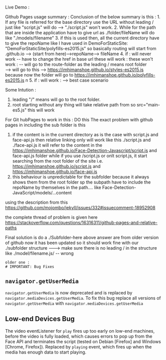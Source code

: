 Live Demo :


Github Pages usage summary : 
Conclusion of the below summary is this :
    1. If any file is referred for the base directory use the URL without leading / just like "script.js" will do --> "./script.js" won't work.
    2. While for the path that are inside the application have to give url as ./folder/fileName will do like "./models/filename"
    3. if this <base href="/"> is used then, all the current directory have to give the repoName like I have used in DemoForStaticSite:
            "DemoForStaticSite/polyfills-es2015.js" so basically routing will start from .github.io --> (start from here)-->repoName--> fileName
     4. if <base href="/DemoForStaticSite"> : will never work -- have to change the href in base url
	these will work :
		<script src="/DemoForStaticSite/polyfills-es5.js" nomodule></script>
	these won't work :
        <script src="/main-es5.js" nomodule></script>  -- will go to the route-folder as the leading / means root folder		
		<script src="styles-es2015.js" type="module"></script> --> will go to this -->  https://imhimanshoe.github.io/styles-es2015.js  
		<script src="./polyfills-es2015.js" type="module"></script>  because now the folder will go to https://imhimanshoe.github.io/polyfills-es2015.js n
        5. if <base href="/DemoForStaticSite/"> :
        will work :
            <script src="main-es5.js" nomodule></script>  --> best case scenario
        
Some Intution :
1. leading "/" means will go to the root folder.
2. root starting without any thing will take relative path from <base href="/DemoForStaticSite/">
    so src="main-es5.js" this will work


For Git hubPages to work in this : DO this 
The exact problem with github pages in including the sub folder is this 
1. if the content is in the current directory as is the case with script.js and face-api.js then relative linking only will work like this 
    ./script.js and ./face-api.js it will refer to the content in the
      https://imhimanshoe.github.io/Face-Detection-Javascript/script.js and face-api.js folder
   while if you use /script.js or onlt script.js, it start searching from the root folder of the site i.e. 
    https://imhimanshoe.github.io/script.js and  https://imhimanshoe.github.io/face-api.js 
2. this behaviour is unpredictable for the subfolder because it always shows them from the root folder sp the subpath have to include the 
  repoName by themselves in the path.... like 
    Face-Detection-JavaScript/models/...content
    
    
  
  
  using the description from this 
  https://github.com/mojombo/jekyll/issues/332#issuecomment-18952908
  
  the complete thread of problem is given here 
  https://stackoverflow.com/questions/16316311/github-pages-and-relative-paths
  
  
  Final solution is do a ./Subfolder-here 
  above answer are from older version of github now it has been updated so it should work fine with our
  ./subfolder structure ---> make sure there is no leading / in the structure like ./model/filename.js/ -- wrong
    
    
    
    
    
    
    
    
    
    
    older one :
    # IMPORTANT: Bug Fixes

## `navigator.getUserMedia`

`navigator.getUserMedia` is now deprecated and is replaced by `navigator.mediaDevices.getUserMedia`. To fix this bug replace all versions of `navigator.getUserMedia` with `navigator.mediaDevices.getUserMedia`

## Low-end Devices Bug

The video eventListener for `play` fires up too early on low-end machines, before the video is fully loaded, which causes errors to pop up from the Face API and terminates the script (tested on Debian [Firefox] and Windows [Chrome, Firefox]). Replaced by `playing` event, which fires up when the media has enough data to start playing.


